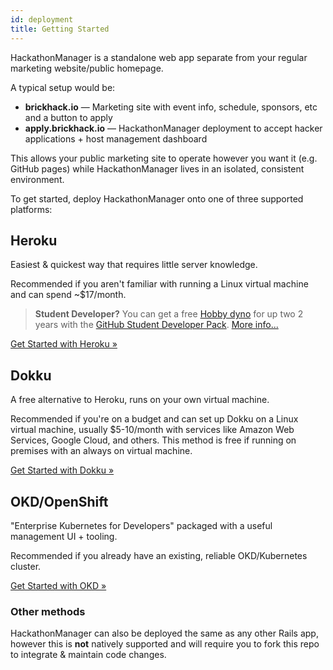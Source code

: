 ```yaml
---
id: deployment
title: Getting Started
---
```


HackathonManager is a standalone web app separate from your regular marketing website/public homepage.

A typical setup would be:

- **brickhack.io** — Marketing site with event info, schedule, sponsors, etc and a button to apply
- **apply.brickhack.io** — HackathonManager deployment to accept hacker applications + host management dashboard

This allows your public marketing site to operate however you want it (e.g. GitHub pages) while HackathonManager lives in an isolated, consistent environment.

To get started, deploy HackathonManager onto one of three supported platforms:

## Heroku

Easiest & quickest way that requires little server knowledge.

Recommended if you aren't familiar with running a Linux virtual machine and can spend ~$17/month.

> **Student Developer?** You can get a free [Hobby dyno](https://devcenter.heroku.com/articles/dyno-types) for up two 2 years with the [GitHub Student Developer Pack](https://education.github.com/pack). [More info...](https://www.heroku.com/github-students)

[Get Started with Heroku &raquo;](deployment-heroku.md)

## Dokku

A free alternative to Heroku, runs on your own virtual machine.

Recommended if you're on a budget and can set up Dokku on a Linux virtual machine, usually $5-10/month with services like Amazon Web Services, Google Cloud, and others. This method is free if running on premises with an always on virtual machine. 

[Get Started with Dokku &raquo;](deployment-dokku.md)

## OKD/OpenShift

"Enterprise Kubernetes for Developers" packaged with a useful management UI + tooling.

Recommended if you already have an existing, reliable OKD/Kubernetes cluster.

[Get Started with OKD &raquo;](deployment-okd.md)

### Other methods

HackathonManager can also be deployed the same as any other Rails app, however this is **not** natively supported and will require you to fork this repo to integrate & maintain code changes.
